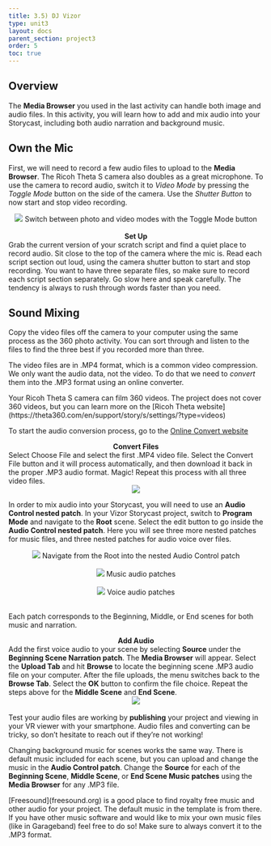 ```yaml
---
title: 3.5) DJ Vizor
type: unit3
layout: docs
parent_section: project3
order: 5
toc: true
---
```

## Overview
The <strong>Media Browser</strong> you used in the last activity can handle both image and audio files.  In this activity, you will learn how to add and mix audio into your Storycast, including both audio narration and background music.

## Own the Mic
First, we will need to record a few audio files to upload to the <strong>Media Browser</strong>.  The Ricoh Theta S camera also doubles as a great microphone.  To use the camera to record audio, switch it to <i>Video Mode</i> by pressing the <i>Toggle Mode</i> button on the side of the camera.  Use the <i>Shutter Button</i> to now start and stop video recording.

<div style="text-align:center">
	<img src="/images/techsummer/Unit3/3.5/audioMode.jpg">
	Switch between photo and video modes with the Toggle Mode button
</div> 
<br>

<div class="alert_yellow">
	<div style="text-align:center">
  		<strong>Set Up</strong>
  	</div> 
  	Grab the current version of your scratch script and find a quiet place to record audio.  Sit close to the top of the camera where the mic is.  Read each script section out loud, using the camera shutter button to start and stop recording.  You want to have three separate files, so make sure to record each script section separately.  Go slow here and speak carefully.  The tendency is always to rush through words faster than you need. 
</div>

## Sound Mixing
Copy the video files off the camera to your computer using the same process as the 360 photo activity.  You can sort through and listen to the files to find the three best if you recorded more than three.  

The video files are in .MP4 format, which is a common video compression.  We only want the audio data, not the video.  To do that we need to <i>convert</i> them into the .MP3 format using an online converter.  

<div class="alert_yellow">
  	Your Ricoh Theta S camera can film 360 videos.  The project does not cover 360 videos, but you can learn more on the [Ricoh Theta website](https://theta360.com/en/support/story/s/settings/?type=videos) 
</div>

To start the audio conversion process, go to the [Online Convert website](http://audio.online-convert.com/convert-to-mp3)

<div class="alert_green">
	<div style="text-align:center">
  		<strong>Convert Files</strong>
  	</div> 
  	Select Choose File and select the first .MP4 video file.  Select the Convert File button and it will process automatically, and then download it back in the proper .MP3 audio format.  Magic!  Repeat this process with all three video files. 
  	<div style="text-align:center">
		<img src="/images/techsummer/Unit3/3.5/convert.gif">
	</div> 
</div>

In order to mix audio into your Storycast, you will need to use an <strong>Audio Control nested patch</strong>.  In your Vizor Storycast project, switch to <strong>Program Mode</strong> and navigate to the <strong>Root</strong> scene.  Select the edit button to go inside the <strong>Audio Control nested patch</strong>. Here you will see three more nested patches for music files, and three nested patches for audio voice over files.

<div style="text-align:center">
	<img src="/images/techsummer/Unit3/3.5/enterAudioControl.gif">
	Navigate from the Root into the nested Audio Control patch
</div> 
<br>

<div style="text-align:center">
	<img src="/images/techsummer/Unit3/3.5/musicAudio.jpg">
	Music audio patches
</div> 
<br>

<div style="text-align:center">
	<img src="/images/techsummer/Unit3/3.5/voiceAudio.jpg">
	Voice audio patches
</div> 
<br>

Each patch corresponds to the Beginning, Middle, or End scenes for both music and narration.  

<div class="alert_green">
	<div style="text-align:center">
  		<strong>Add Audio</strong>
  	</div> 
  	Add the first voice audio to your scene by selecting <strong>Source</strong> under the <strong>Beginning Scene Narration patch</strong>.   The <strong>Media Browser</strong> will appear.  Select the <strong>Upload Tab</strong> and hit <strong>Browse</strong> to locate the beginning scene .MP3 audio file on your computer.  After the file uploads, the menu switches back to the <strong>Browse Tab</strong>.  Select the <strong>OK</strong> button to confirm the file choice. Repeat the steps above for the <strong>Middle Scene</strong> and <strong>End Scene</strong>.
  	<div style="text-align:center">
		<img src="/images/techsummer/Unit3/3.5/selectVoice.gif">
	</div> 
</div>
<br>

<div class="alert_red">
  	Test your audio files are working by <strong>publishing</strong> your project and viewing in your VR viewer with your smartphone.  Audio files and converting can be tricky, so don’t hesitate to reach out if they’re not working!
</div>

Changing background music for scenes works the same way.  There is default music included for each scene, but you can upload and change the music in the <strong>Audio Control patch</strong>.  Change the <strong>Source</strong> for each of the <strong>Beginning Scene</strong>, <strong>Middle Scene</strong>, or <strong>End Scene Music patches</strong> using the <strong>Media Browser</strong> for any .MP3 file.  

<div class="alert_yellow">
  	[Freesound](freesound.org) is a good place to find royalty free music and other audio for your project. The default music in the template is from there.  If you have other music software and would like to mix your own music files (like in Garageband) feel free to do so!  Make sure to always convert it to the .MP3 format.
</div>
